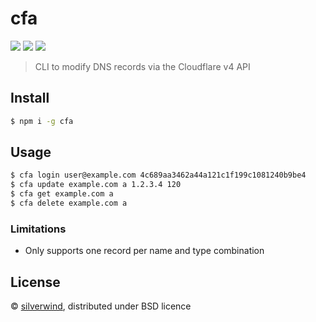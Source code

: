 # cfa
[![](https://img.shields.io/npm/v/cfa.svg?style=flat)](https://www.npmjs.org/package/cfa) [![](https://img.shields.io/npm/dm/cfa.svg)](https://www.npmjs.org/package/cfa) [![](https://api.travis-ci.org/silverwind/cfa.svg?style=flat)](https://travis-ci.org/silverwind/cfa)

> CLI to modify DNS records via the Cloudflare v4 API

## Install

```sh
$ npm i -g cfa
```

## Usage

```bash
$ cfa login user@example.com 4c689aa3462a44a121c1f199c1081240b9be4
$ cfa update example.com a 1.2.3.4 120
$ cfa get example.com a
$ cfa delete example.com a
```

### Limitations

- Only supports one record per name and type combination

## License

© [silverwind](https://github.com/silverwind), distributed under BSD licence
